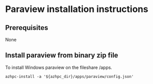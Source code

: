 # Paraview installation instructions

## Prerequisites
None

## Install paraview from binary zip file

To install Windows paraview on the fileshare /apps.
```
azhpc-install -a '${azhpc_dir}/apps/paraview/config.json'
```
